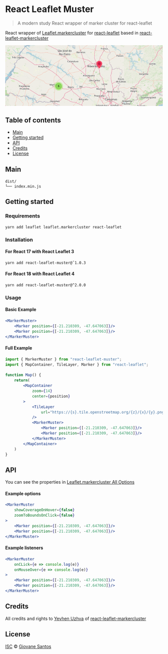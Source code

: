 # React Leaflet Muster

> A modern study React wrapper of marker cluster for react-leaflet

React wrapper of [Leaflet.markercluster](https://github.com/Leaflet/Leaflet.markercluster)
for [react-leaflet](https://github.com/PaulLeCam/react-leaflet)
based in [react-leaflet-markercluster](https://github.com/yuzhva/react-leaflet-markercluster)

![React leaflet markercluster](./preview.png)

## Table of contents

- [Main](#main)
- [Getting started](#getting-started)
- [API](#api)
- [Credits](#credits)
- [License](#license)

## Main

```text
dist/
└── index.min.js    
```

## Getting started

### Requirements

```shell
yarn add leaflet leaflet.markercluster react-leaflet
```

### Installation

#### For React 17 with React Leaflet 3

```shell
yarn add react-leaflet-muster@ˆ1.0.3
```

#### For React 18 with React Leaflet 4

```shell
yarn add react-leaflet-muster@^2.0.0
```

### Usage

#### Basic Example

```jsx
<MarkerMuster>
    <Marker position={[-21.210309, -47.647063]}/>
    <Marker position={[-21.210309, -47.647063]}/>
</MarkerMuster>
```

#### Full Example

```jsx
import { MarkerMuster } from "react-leaflet-muster";
import { MapContainer, TileLayer, Marker } from "react-leaflet";

function Map() {
    return(
        <MapContainer
            zoom={14}
            center={position}
        >
            <TileLayer
                url="https://{s}.tile.openstreetmap.org/{z}/{x}/{y}.png"
            />
            <MarkerMuster>
                <Marker position={[-21.210309, -47.647063]}/>
                <Marker position={[-21.210309, -47.647063]}/>
            </MarkerMuster>
        </MapContainer>
    )
}
```

## API

You can see the properties in [Leaflet.markercluster All Options](https://github.com/Leaflet/Leaflet.markercluster#all-options)

#### Example options

```jsx
<MarkerMuster
    showCoverageOnHover={false}
    zoomToBoundsOnClick={false}
>
    <Marker position={[-21.210309, -47.647063]}/>
    <Marker position={[-21.210309, -47.647063]}/>
</MarkerMuster>
```

#### Example listeners

```jsx
<MarkerMuster
    onCLick={e => console.log(e)}
    onMouseOver={e => console.log(e)}
>
    <Marker position={[-21.210309, -47.647063]}/>
    <Marker position={[-21.210309, -47.647063]}/>
</MarkerMuster>
```


## Credits

All credits and rights to [Yevhen Uzhva](https://github.com/yuzhva)
of [react-leaflet-markercluster](https://github.com/yuzhva/react-leaflet-markercluster)

## License
[ISC](https://opensource.org/licenses/ISC) © [Giovane Santos](https://giovanesantossilva.github.io/)
